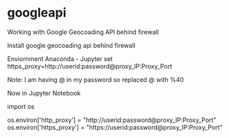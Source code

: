 # googleapi
Working with Google Geocoading API behind firewall

Install google geocoading api behind firewall

Enviornment Anaconda - Jupyter
set https_proxy=http://userid:password@proxy_IP:Proxy_Port

Note: I am having @ in my password so replaced @ with %40

Now in Jupyter Notebook 

import os

os.environ['http_proxy'] = "http://userid:password@proxy_IP:Proxy_Port" 
os.environ['https_proxy'] = "https://userid:password@proxy_IP:Proxy_Port"
